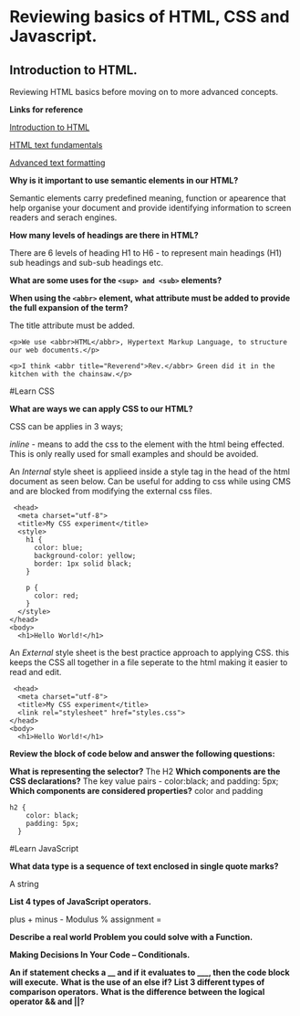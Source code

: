 # Reviewing basics of HTML, CSS and Javascript.


## Introduction to HTML. 

Reviewing HTML basics before moving on to more advanced concepts. 

**Links for reference** 

[Introduction to HTML](https://developer.mozilla.org/en-US/docs/Learn/HTML/Introduction_to_HTML)

[HTML text fundamentals](https://developer.mozilla.org/en-US/docs/Learn/HTML/Introduction_to_HTML/HTML_text_fundamentals)

[Advanced text formatting](https://developer.mozilla.org/en-US/docs/Learn/HTML/Introduction_to_HTML/Advanced_text_formatting)

**Why is it important to use semantic elements in our HTML?**

Semantic elements carry predefined meaning, function or apearence that help organise your document and provide identifying information to screen readers and serach engines.  

**How many levels of headings are there in HTML?**

There are 6 levels of heading H1 to H6 - to represent main headings (H1) sub headings and sub-sub headings etc. 

**What are some uses for the `<sup> and <sub>` elements?**


  
  
**When using the `<abbr>` element, what attribute must be added to provide the full expansion of the term?**

The title attribute must be added.

```
<p>We use <abbr>HTML</abbr>, Hypertext Markup Language, to structure our web documents.</p>

<p>I think <abbr title="Reverend">Rev.</abbr> Green did it in the kitchen with the chainsaw.</p>
```

#Learn CSS

**What are ways we can apply CSS to our HTML?**

CSS can be applies in 3 ways;

  *inline* - means to add the css to the element with the html being effected. This is only really used for small examples and should be avoided.
  
  An *Internal* style sheet is applieed inside a style tag in the head of the html document as seen below. Can be useful for adding to css while using 
  CMS and are blocked from modifying the external css files. 
  
  ```
   <head>
    <meta charset="utf-8">
    <title>My CSS experiment</title>
    <style>
      h1 {
        color: blue;
        background-color: yellow;
        border: 1px solid black;
      }

      p {
        color: red;
      }
    </style>
  </head>
  <body>
    <h1>Hello World!</h1>
  ```
  
  An *External* style sheet is the best practice approach to applying CSS. this keeps the CSS all together in a file seperate to the html making it easier to read and edit. 
  ```
   <head>
    <meta charset="utf-8">
    <title>My CSS experiment</title>
    <link rel="stylesheet" href="styles.css">
  </head>
  <body>
    <h1>Hello World!</h1>
  ```

**Review the block of code below and answer the following questions:**

**What is representing the selector?**
  The H2
**Which components are the CSS declarations?**
  The key value pairs - color:black; and padding: 5px;
**Which components are considered properties?**
  color and padding
 ```
 h2 {
     color: black;
     padding: 5px;
   }
```

#Learn JavaScript

**What data type is a sequence of text enclosed in single quote marks?**

A string

**List 4 types of JavaScript operators.**

plus + 
minus - 
Modulus %
assignment =

**Describe a real world Problem you could solve with a Function.**



**Making Decisions In Your Code – Conditionals.**

**An if statement checks a __ and if it evaluates to ___, then the code block will execute.**
**What is the use of an else if?**
**List 3 different types of comparison operators.**
**What is the difference between the logical operator && and ||?**

